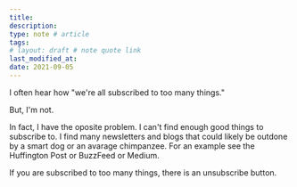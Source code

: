 ```yaml
---
title:
description:
type: note # article
tags:
# layout: draft # note quote link
last_modified_at:
date: 2021-09-05
---
```


I often hear how "we're all subscribed to too many things."

But, I'm not.

In fact, I have the oposite problem. I can't find enough good things to subscribe to. I find many newsletters and blogs that could likely be outdone by a smart dog or an avarage chimpanzee. For an example see the Huffington Post or BuzzFeed or Medium.

If you are subscribed to too many things, there is an unsubscribe button.
